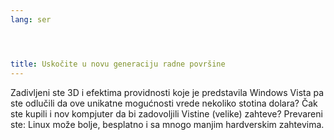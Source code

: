 ```yaml
---
lang: ser




title: Uskočite u novu generaciju radne površine
---
```


Zadivljeni ste 3D i efektima providnosti koje je predstavila Windows 
Vista pa ste odlučili da ove unikatne mogućnosti vrede nekoliko stotina 
dolara? Čak ste kupili i nov kompjuter da bi zadovoljili Vistine 
(velike) zahteve? Prevareni ste: Linux može bolje, besplatno i sa mnogo 
manjim hardverskim zahtevima.

<? all_video_ids_from_file ();?>




